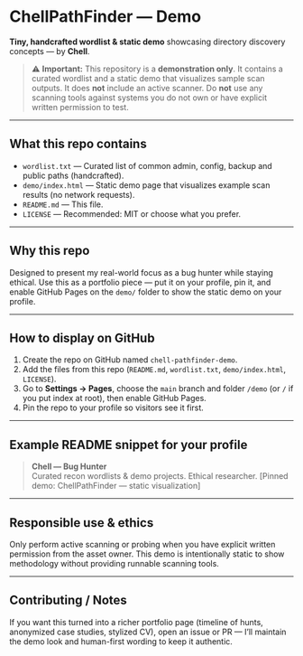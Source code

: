 #  ChellPathFinder — Demo

**Tiny, handcrafted wordlist & static demo** showcasing directory discovery concepts — by **Chell**.

> ⚠️ **Important:** This repository is a **demonstration only**. It contains a curated wordlist and a static demo that visualizes sample scan outputs. It does **not** include an active scanner. Do **not** use any scanning tools against systems you do not own or have explicit written permission to test.

---

## What this repo contains

- `wordlist.txt` — Curated list of common admin, config, backup and public paths (handcrafted).
- `demo/index.html` — Static demo page that visualizes example scan results (no network requests).
- `README.md` — This file.
- `LICENSE` — Recommended: MIT or choose what you prefer.

---

## Why this repo

Designed to present my real-world focus as a bug hunter while staying ethical. Use this as a portfolio piece — put it on your profile, pin it, and enable GitHub Pages on the `demo/` folder to show the static demo on your profile.

---

## How to display on GitHub

1. Create the repo on GitHub named `chell-pathfinder-demo`.
2. Add the files from this repo (`README.md`, `wordlist.txt`, `demo/index.html`, `LICENSE`).
3. Go to **Settings → Pages**, choose the `main` branch and folder `/demo` (or `/` if you put index at root), then enable GitHub Pages.
4. Pin the repo to your profile so visitors see it first.

---

## Example README snippet for your profile

> **Chell — Bug Hunter**  
> Curated recon wordlists & demo projects. Ethical researcher. [Pinned demo: ChellPathFinder — static visualization]

---

## Responsible use & ethics

Only perform active scanning or probing when you have explicit written permission from the asset owner. This demo is intentionally static to show methodology without providing runnable scanning tools.

---

## Contributing / Notes

If you want this turned into a richer portfolio page (timeline of hunts, anonymized case studies, stylized CV), open an issue or PR — I’ll maintain the demo look and human-first wording to keep it authentic.

